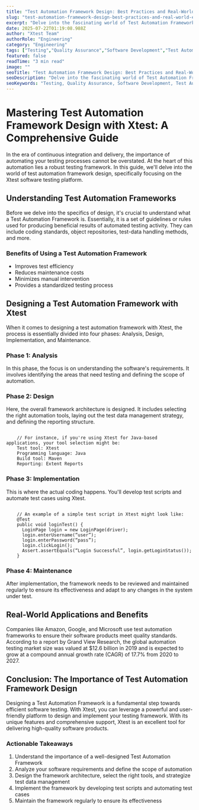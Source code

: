 ```yaml
---
title: "Test Automation Framework Design: Best Practices and Real-World Examples"
slug: "test-automation-framework-design-best-practices-and-real-world-examples"
excerpt: "Delve into the fascinating world of Test Automation Framework Design and revolutionize your software testing procedures. Discover how strategic framework design can boost efficiency, reduce errors, and enhance software quality. Dont get left behind in this fast-paced digital era, click to understand how you can streamline your testing process and achieve exceptional results."
date: 2025-07-22T01:19:08.988Z
author: "Xtest Team"
authorRole: "Engineering"
category: "Engineering"
tags: ["Testing","Quality Assurance","Software Development","Test Automation","CI/CD"]
featured: false
readTime: "3 min read"
image: ""
seoTitle: "Test Automation Framework Design: Best Practices and Real-World Examples"
seoDescription: "Delve into the fascinating world of Test Automation Framework Design and revolutionize your software testing procedures. Discover how strategic framework design can boost efficiency, reduce errors, and enhance software quality. Dont get left behind in this fast-paced digital era, click to understand how you can streamline your testing process and achieve exceptional results."
seoKeywords: "Testing, Quality Assurance, Software Development, Test Automation, CI/CD"
---
```


# Mastering Test Automation Framework Design with Xtest: A Comprehensive Guide

In the era of continuous integration and delivery, the importance of automating your testing processes cannot be overstated. At the heart of this automation lies a robust testing framework. In this guide, we'll delve into the world of test automation framework design, specifically focusing on the Xtest software testing platform.

## Understanding Test Automation Frameworks

Before we delve into the specifics of design, it's crucial to understand what a Test Automation Framework is. Essentially, it is a set of guidelines or rules used for producing beneficial results of automated testing activity. They can include coding standards, object repositories, test-data handling methods, and more.

### Benefits of Using a Test Automation Framework

*   Improves test efficiency
*   Reduces maintenance costs
*   Minimizes manual intervention
*   Provides a standardized testing process

## Designing a Test Automation Framework with Xtest

When it comes to designing a test automation framework with Xtest, the process is essentially divided into four phases: Analysis, Design, Implementation, and Maintenance.

### Phase 1: Analysis

In this phase, the focus is on understanding the software's requirements. It involves identifying the areas that need testing and defining the scope of automation.

### Phase 2: Design

Here, the overall framework architecture is designed. It includes selecting the right automation tools, laying out the test data management strategy, and defining the reporting structure.

```
 
    // For instance, if you're using Xtest for Java-based applications, your tool selection might be:
    Test tool: Xtest
    Programming language: Java
    Build tool: Maven
    Reporting: Extent Reports
```

### Phase 3: Implementation

This is where the actual coding happens. You'll develop test scripts and automate test cases using Xtest.

```
 
    // An example of a simple test script in Xtest might look like:
    @Test
    public void loginTest() {
      LoginPage login = new LoginPage(driver);
      login.enterUsername(“user”);
      login.enterPassword(“pass”);
      login.clickLogin();
      Assert.assertEquals(“Login Successful”, login.getLoginStatus());
    }
```

### Phase 4: Maintenance

After implementation, the framework needs to be reviewed and maintained regularly to ensure its effectiveness and adapt to any changes in the system under test.

## Real-World Applications and Benefits

Companies like Amazon, Google, and Microsoft use test automation frameworks to ensure their software products meet quality standards. According to a report by Grand View Research, the global automation testing market size was valued at $12.6 billion in 2019 and is expected to grow at a compound annual growth rate (CAGR) of 17.7% from 2020 to 2027.

## Conclusion: The Importance of Test Automation Framework Design

Designing a Test Automation Framework is a fundamental step towards efficient software testing. With Xtest, you can leverage a powerful and user-friendly platform to design and implement your testing framework. With its unique features and comprehensive support, Xtest is an excellent tool for delivering high-quality software products.

### Actionable Takeaways

1.  Understand the importance of a well-designed Test Automation Framework
2.  Analyze your software requirements and define the scope of automation
3.  Design the framework architecture, select the right tools, and strategize test data management
4.  Implement the framework by developing test scripts and automating test cases
5.  Maintain the framework regularly to ensure its effectiveness